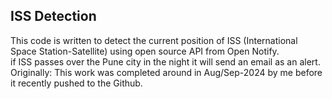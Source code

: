 ## ISS Detection
This code is written to detect the current position of ISS (International Space Station-Satellite) using open source API from Open Notify. 
<br>
if ISS passes over the Pune city in the night it will send an email as an alert.
<br>
Originally: This work was completed around in Aug/Sep-2024 by me before it recently pushed to the Github.
